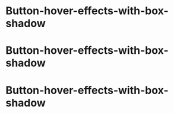 # Button-hover-effects-with-box-shadow
# Button-hover-effects-with-box-shadow
# Button-hover-effects-with-box-shadow
